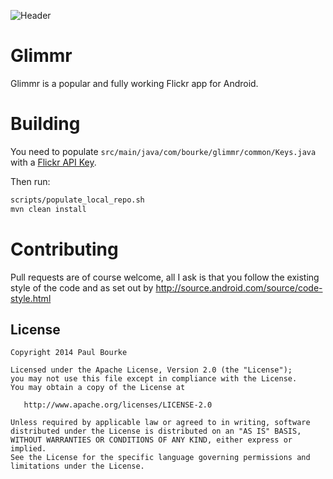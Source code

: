 ![Header](https://raw.github.com/brk3/glimmr/master/res/drawable-xxxhdpi/ic_launcher.png)

Glimmr
======
Glimmr is a popular and fully working Flickr app for Android.

Building
========
You need to populate `src/main/java/com/bourke/glimmr/common/Keys.java` with a
[Flickr API Key](http://www.flickr.com/services/api/misc.api_keys.html).

Then run:
```bash
scripts/populate_local_repo.sh
mvn clean install
```

Contributing
============
Pull requests are of course welcome, all I ask is that you follow the existing
style of the code and as set out by
http://source.android.com/source/code-style.html

## License

    Copyright 2014 Paul Bourke

    Licensed under the Apache License, Version 2.0 (the "License");
    you may not use this file except in compliance with the License.
    You may obtain a copy of the License at

       http://www.apache.org/licenses/LICENSE-2.0

    Unless required by applicable law or agreed to in writing, software
    distributed under the License is distributed on an "AS IS" BASIS,
    WITHOUT WARRANTIES OR CONDITIONS OF ANY KIND, either express or implied.
    See the License for the specific language governing permissions and
    limitations under the License.
